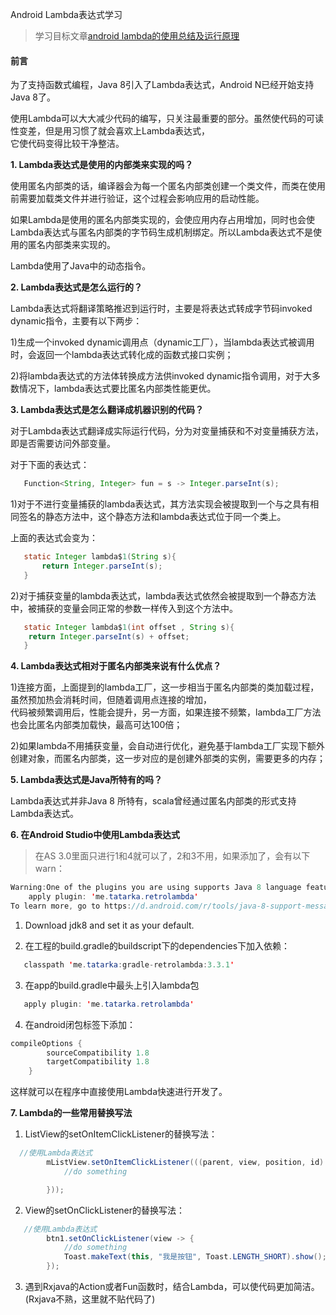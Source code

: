 Android Lambda表达式学习
>学习目标文章[android lambda的使用总结及运行原理](https://blog.csdn.net/smileiam/article/details/73921066)
#### 前言
为了支持函数式编程，Java 8引入了Lambda表达式，Android N已经开始支持Java 8了。<br>

使用Lambda可以大大减少代码的编写，只关注最重要的部分。虽然使代码的可读性变差，但是用习惯了就会喜欢上Lambda表达式，<br>
它使代码变得比较干净整洁。<br>

**1. Lambda表达式是使用的内部类来实现的吗？**

使用匿名内部类的话，编译器会为每一个匿名内部类创建一个类文件，而类在使用前需要加载类文件并进行验证，这个过程会影响应用的启动性能。<br>

如果Lambda是使用的匿名内部类实现的，会使应用内存占用增加，同时也会使Lambda表达式与匿名内部类的字节码生成机制绑定。所以Lambda表达式不是使用的匿名内部类来实现的。<br>

Lambda使用了Java中的动态指令。<br>

**2. Lambda表达式是怎么运行的？**

Lambda表达式将翻译策略推迟到运行时，主要是将表达式转成字节码invoked dynamic指令，主要有以下两步：<br>

1)生成一个invoked dynamic调用点（dynamic工厂），当lambda表达式被调用时，会返回一个lambda表达式转化成的函数式接口实例；<br>

2)将lambda表达式的方法体转换成方法供invoked dynamic指令调用，对于大多数情况下，lambda表达式要比匿名内部类性能更优。

**3. Lambda表达式是怎么翻译成机器识别的代码？**

对于Lambda表达式翻译成实际运行代码，分为对变量捕获和不对变量捕获方法，即是否需要访问外部变量。<br>

对于下面的表达式：<br>
```java
   Function<String, Integer> fun = s -> Integer.parseInt(s);
```
1)对于不进行变量捕获的lambda表达式，其方法实现会被提取到一个与之具有相同签名的静态方法中，这个静态方法和lambda表达式位于同一个类上。<br>

上面的表达式会变为：<br>
```java
   static Integer lambda$1(String s){
       return Integer.parseInt(s);
   }
```
2)对于捕获变量的lambda表达式，lambda表达式依然会被提取到一个静态方法中，被捕获的变量会同正常的参数一样传入到这个方法中。<br>
```java
   static Integer lambda$1(int offset , String s){
    return Integer.parseInt(s) + offset;
   }
```
**4. Lambda表达式相对于匿名内部类来说有什么优点？**

1)连接方面，上面提到的lambda工厂，这一步相当于匿名内部类的类加载过程，虽然预加热会消耗时间，但随着调用点连接的增加，<br>
代码被频繁调用后，性能会提升，另一方面，如果连接不频繁，lambda工厂方法也会比匿名内部类加载快，最高可达100倍；<br>
 
2)如果lambda不用捕获变量，会自动进行优化，避免基于lambda工厂实现下额外创建对象，而匿名内部类，这一步对应的是创建外部类的实例，需要更多的内存；<br>

**5. Lambda表达式是Java所特有的吗？**

Lambda表达式并非Java 8 所特有，scala曾经通过匿名内部类的形式支持Lambda表达式。<br>

**6. 在Android Studio中使用Lambda表达式**
>在AS 3.0里面只进行1和4就可以了，2和3不用，如果添加了，会有以下warn：<br>
```java
Warning:One of the plugins you are using supports Java 8 language features. To try the support built into the Android plugin, remove the following from your build.gradle:
    apply plugin: 'me.tatarka.retrolambda'
To learn more, go to https://d.android.com/r/tools/java-8-support-message.html
```
1) Download jdk8 and set it as your default.

2) 在工程的build.gradle的buildscript下的dependencies下加入依赖：<br>
```java
   classpath 'me.tatarka:gradle-retrolambda:3.3.1'
```
3) 在app的build.gradle中最头上引入lambda包<br>
```java
   apply plugin: 'me.tatarka.retrolambda'
```
4) 在android闭包标签下添加：<br>
```java
compileOptions {
        sourceCompatibility 1.8
        targetCompatibility 1.8
    }
```
这样就可以在程序中直接使用Lambda快速进行开发了。<br>

**7. Lambda的一些常用替换写法**
1) ListView的setOnItemClickListener的替换写法：
```java
  //使用Lambda表达式
        mListView.setOnItemClickListener(((parent, view, position, id) -> {
            //do something

        }));
```
2) View的setOnClickListener的替换写法：
```java
   //使用Lambda表达式
        btn1.setOnClickListener(view -> {
            //do something
            Toast.makeText(this, "我是按钮", Toast.LENGTH_SHORT).show();
        });
```
3) 遇到Rxjava的Action或者Fun函数时，结合Lambda，可以使代码更加简洁。(Rxjava不熟，这里就不贴代码了)
























